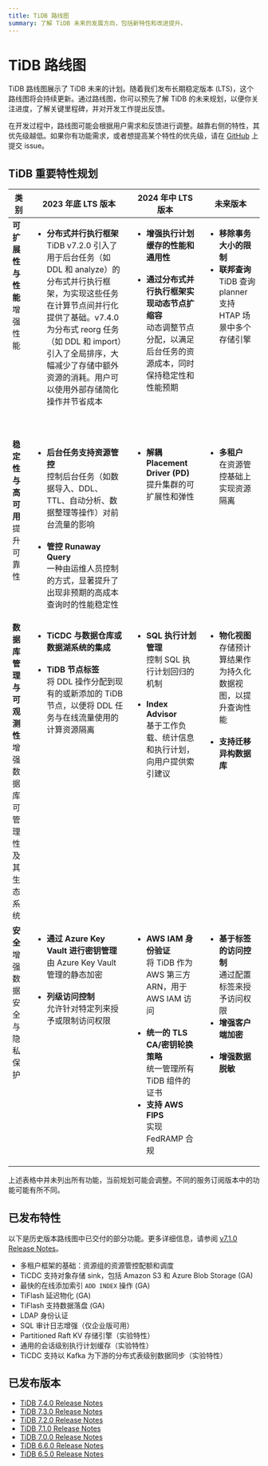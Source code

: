 ```yaml
---
title: TiDB 路线图
summary: 了解 TiDB 未来的发展方向，包括新特性和改进提升。
---
```


# TiDB 路线图

TiDB 路线图展示了 TiDB 未来的计划。随着我们发布长期稳定版本 (LTS)，这个路线图将会持续更新。通过路线图，你可以预先了解 TiDB 的未来规划，以便你关注进度，了解关键里程碑，并对开发工作提出反馈。

在开发过程中，路线图可能会根据用户需求和反馈进行调整。越靠右侧的特性，其优先级越低。如果你有功能需求，或者想提高某个特性的优先级，请在 [GitHub](https://github.com/pingcap/tidb/issues) 上提交 issue。

## TiDB 重要特性规划

<table>
  <thead>
    <tr>
      <th>类别</th>
      <th>2023 年底 LTS 版本</th>
      <th>2024 年中 LTS 版本</th>
      <th>未来版本</th>
    </tr>
  </thead>
  <tbody valign="top">
    <tr>
      <td>
        <b>可扩展性与性能</b><br />增强性能
      </td>
      <td>
        <ul>
          <li>
             <b>分布式并行执行框架</b><br />
            TiDB v7.2.0 引入了用于后台任务（如 DDL 和 analyze）的分布式并行执行框架，为实现这些任务在计算节点间并行化提供了基础。v7.4.0 为分布式 reorg 任务（如 DDL 和 import）引入了全局排序，大幅减少了存储中额外资源的消耗。用户可以使用外部存储简化操作并节省成本
          </li>
          <br />
          <br />
        </ul>
      </td>
      <td>
        <ul>
          <li>
            <b>增强执行计划缓存的性能和通用性</b><br />
          </li>
          <br />
          <li>
            <b>通过分布式并行执行框架实现动态节点扩缩容</b><br />
            动态调整节点分配，以满足后台任务的资源成本，同时保持稳定性和性能预期
          </li>
        </ul>
      </td>
      <td>
        <ul>
          <li>
            <b>移除事务大小的限制</b>
          </li>
          <li>
            <b>联邦查询</b>
            TiDB 查询 planner 支持 HTAP 场景中多个存储引擎
          </li>
        </ul>
      </td>
    </tr>
    <tr>
      <td>
        <b>稳定性与高可用</b>
        <br />提升可靠性
      </td>
      <td>
        <ul>
          <li>
            <b>后台任务支持资源管控</b><br />
            控制后台任务（如数据导入、DDL、TTL、自动分析、数据整理等操作）对前台流量的影响
          </li>
          <br />
          <li>
            <b>管控 Runaway Query</b><br />
              一种由运维人员控制的方式，显著提升了出现非预期的高成本查询时的性能稳定性
          </li>
        </ul>
      </td>
      <td>
        <ul>
          <li>
            <b>解耦 Placement Driver (PD)</b>
            <br />提升集群的可扩展性和弹性
          </li>
          <br />
        </ul>
      </td>
      <td>
        <ul>
          <li>
            <b>多租户</b>
            <br />在资源管控基础上实现资源隔离
          </li>
          <br />
        </ul>
      </td>
    </tr>
    <tr>
      <td>
        <b>数据库管理与可观测性</b>
        <br />增强数据库可管理性及其生态系统
      </td>
      <td>
        <ul>
          <li>
            <b>TiCDC 与数据仓库或数据湖系统的集成</b>
            <br />
          </li>
          <br />
          <li>
            <b>TiDB 节点标签</b>
            <br />将 DDL 操作分配到现有的或新添加的 TiDB 节点，以便将 DDL 任务与在线流量使用的计算资源隔离
          </li>
          <br />
        </ul>
      </td>
      <td>
        <ul>
          <li>
            <b>SQL 执行计划管理</b>
            <br />控制 SQL 执行计划回归的机制
          </li>
          <br />
          <li>
            <b>Index Advisor</b>
            <br />基于工作负载、统计信息和执行计划，向用户提供索引建议
          </li>
        </ul>
      </td>
      <td>
        <ul>
          <li>
            <b>物化视图</b>
            <br />存储预计算结果作为持久化数据视图，以提升查询性能
          </li>
          <br />
          <li>
            <b>支持迁移异构数据库</b>
          </li>
          <br />
        </ul>
      </td>
    </tr>
    <tr>
      <td>
        <b>安全</b>
        <br />增强数据安全与隐私保护
      </td>
      <td>
        <ul>
          <li>
            <b>通过 Azure Key Vault 进行密钥管理</b>
            <br />由 Azure Key Vault 管理的静态加密
          </li>
          <br />
          <li>
            <b>列级访问控制</b>
            <br />允许针对特定列来授予或限制访问权限
          </li>
          <br />
        </ul>
      </td>
      <td>
        <ul>
          <li>
            <b>AWS IAM 身份验证</b>
            <br />将 TiDB 作为 AWS 第三方 ARN，用于 AWS IAM 访问
          </li>
          <br />
          <li>
            <b>统一的 TLS CA/密钥轮换策略</b>
            <br />统一管理所有 TiDB 组件的证书
          </li>
          <li>
            <b>支持 AWS FIPS</b>
            <br />实现 FedRAMP 合规
          </li>
        </ul>
      </td>
      <td>
        <ul>
          <li>
            <b>基于标签的访问控制</b>
            <br />通过配置标签来授予访问权限
          </li>
          <li>
            <b>增强客户端加密</b>
          </li>
          <br />
          <li>
            <b>增强数据脱敏</b>
          </li>
        </ul>
      </td>
    </tr>
  </tbody>
</table>

上述表格中并未列出所有功能，当前规划可能会调整。不同的服务订阅版本中的功能可能有所不同。

## 已发布特性

以下是历史版本路线图中已交付的部分功能。更多详细信息，请参阅 [v7.1.0 Release Notes](/releases/release-7.1.0.md)。

- 多租户框架的基础：资源组的资源管控配额和调度
- TiCDC 支持对象存储 sink，包括 Amazon S3 和 Azure Blob Storage (GA)
- 最快的在线添加索引 `ADD INDEX` 操作 (GA)
- TiFlash 延迟物化 (GA)
- TiFlash 支持数据落盘 (GA)
- LDAP 身份认证
- SQL 审计日志增强（仅企业版可用）
- Partitioned Raft KV 存储引擎（实验特性）
- 通用的会话级别执行计划缓存（实验特性）
- TiCDC 支持以 Kafka 为下游的分布式表级别数据同步（实验特性）

## 已发布版本

- [TiDB 7.4.0 Release Notes](/releases/release-7.4.0.md)
- [TiDB 7.3.0 Release Notes](/releases/release-7.3.0.md)
- [TiDB 7.2.0 Release Notes](/releases/release-7.2.0.md)
- [TiDB 7.1.0 Release Notes](/releases/release-7.1.0.md)
- [TiDB 7.0.0 Release Notes](/releases/release-7.0.0.md)
- [TiDB 6.6.0 Release Notes](/releases/release-6.6.0.md)
- [TiDB 6.5.0 Release Notes](/releases/release-6.5.0.md)
